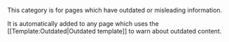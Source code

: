 This category is for pages which have outdated or misleading information.

It is automatically added to any page which uses the [[Template:Outdated|Outdated template]] to warn about outdated content.
